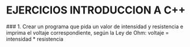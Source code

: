# EJERCICIOS INTRODUCCION A C++

### 1. Crear un programa que pida un valor de intensidad y resistencia e imprima el voltaje
correspondiente, según la Ley de Ohm: voltaje = intensidad * resistencia
